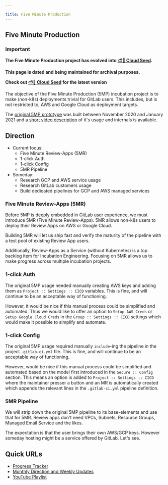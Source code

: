 ```yaml
---

title: Five Minute Production
---
```








## Five Minute Production

### Important

**The Five Minute Production project has evolved into [⛅🌱 Cloud Seed](/handbook/engineering/development/incubation/cloud-seed/).**

**This page is dated and being maintained for archival purposes.**

**Check out [⛅🌱 Cloud Seed](../cloud-seed) for the latest version**

The objective of the Five Minute Production (5MP) incubation project is to make (non-k8s) deployments trivial for GitLab users. This includes, but is not restricted to, AWS and Google Cloud as deployment targets.

The [original 5MP prototype](https://gitlab.com/gitlab-org/5-minute-production-app/deploy-template) was built between November 2020 and January 2021 and a [short video description](https://www.youtube.com/watch?v=XcDN4bx7sNs) of it's usage and internals is available.

## Direction

* Current focus:
    * Five Minute Review-Apps (5MR)
    * 1-click Auth
    * 1-click Config
    * 5MR Pipeline
* Someday:
    * Research GCP and AWS service usage
    * Research GitLab customers usage
    * Build dedicated pipelines for GCP and AWS managed services

### Five Minute Review-Apps (5MR)

Before 5MP is deeply embedded in GitLab user experience, we must introduce 5MR (Five Minute Review-Apps). 5MR allows non-k8s users to deploy their Review Apps on AWS or Google Cloud.

Building 5MR will let us ship fast and verify the maturity of the pipeline with a test pool of existing Review App users.

Additionally, Review-Apps as a Service (without Kubernetes) is a top backlog item for Incubation Engineering. Focusing on 5MR allows us to make progress across multiple incubation projects.

### 1-click Auth

The original 5MP usage needed manually creating AWS keys and adding them as `Project :: Settings :: CICD` variables. This is fine, and will continue to be an acceptable way of functioning.

However, it would be nice if this manual process could be simplified and automated. Thus we would like to offer an option to `Setup AWS Creds` or `Setup Google Cloud Creds` in the `Group :: Settings :: CICD` settings which would make it possible to simplify and automate.

### 1-click Config

The original 5MP usage required manually `include`-ing the pipeline in the project `.gitlab-ci.yml` file. This is fine, and will continue to be an acceptable way of functioning.

However, would be nice if this manual process could be simplified and automated based on the model first introduced in the `Secure :: Config` section. This means an option is added to `Project :: Settings :: CICD` where the maintainer presser a button and an MR is automatically created which appends the relevant lines in the `.gitlab-ci.yml` pipeline definition.

### 5MR Pipeline

We will strip down the original 5MP pipeline to its base-elements and use that for 5MR. Review apps don't need VPCs, Subnets, Resource Groups, Managed Email Service and the likes.

The expectation is that the user brings their own AWS/GCP keys. However someday hosting might be a service offered by GitLab. Let's see.

## Quick URLs

* [Progress Tracker](https://gitlab.com/groups/gitlab-org/incubation-engineering/five-minute-production/-/boards?group_by=epic)
* [Monthly Direction and Weekly Updates](https://gitlab.com/gitlab-org/incubation-engineering/five-minute-production/meta/-/issues/7)
* [YouTube Playlist](https://www.youtube.com/playlist?list=PL05JrBw4t0Krf0LZbfg80yo08DW1c3C36)
